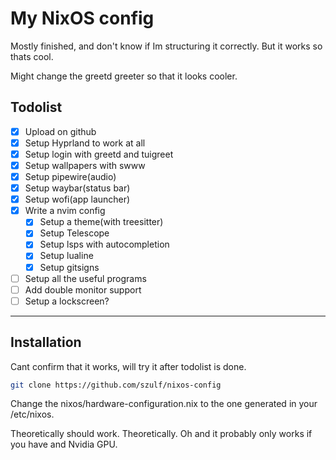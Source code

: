 # My NixOS config

Mostly finished, and don't know if Im structuring it correctly. But it works so thats cool.

Might change the greetd greeter so that it looks cooler.

## Todolist
- [x] Upload on github
- [x] Setup Hyprland to work at all
- [x] Setup login with greetd and tuigreet
- [x] Setup wallpapers with swww
- [x] Setup pipewire(audio)
- [x] Setup waybar(status bar)
- [x] Setup wofi(app launcher)
- [x] Write a nvim config
    - [x] Setup a theme(with treesitter)
    - [x] Setup Telescope
    - [x] Setup lsps with autocompletion
    - [x] Setup lualine
    - [x] Setup gitsigns
- [ ] Setup all the useful programs
- [ ] Add double monitor support
- [ ] Setup a lockscreen?
---

## Installation
Cant confirm that it works, will try it after todolist is done.

```bash
git clone https://github.com/szulf/nixos-config
```

Change the nixos/hardware-configuration.nix to the one generated in your /etc/nixos.

Theoretically should work. Theoretically.
Oh and it probably only works if you have and Nvidia GPU.

